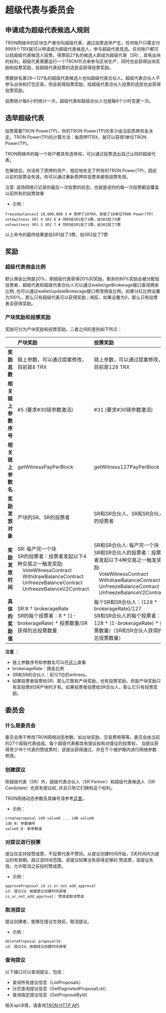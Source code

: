 # 超级代表与委员会

## 申请成为超级代表候选人规则

 TRON网络中的区块生产者也叫超级代表，通过投票选举产生。任何账户只需支付9999个TRX就可以申请成为超级代表候选人，参与超级代表竞选。任何账户都可以给超级代表候选人投票。得票前27名的候选人即成为超级代表（SR），具有出块的权利。超级代表需要运行一个TRON节点来参与区块生产，同时也会获得出块奖励和投票奖励，给超级代表投票的选民会获得投票奖励。
 
 票数排名第28～127名的超级代表候选人也叫超级代表合伙人。超级代表合伙人不参与出块和打包交易，但会获得投票奖励，给超级代表合伙人投票的选民也会获得投票奖励。
 
 投票统计每6小时统计一次，超级代表和超级合伙人也就每6个小时变更一次。


## 选举超级代表

 投票需要TRON Power(TP)，你的TRON Power(TP)的多少由当前质押资金决定。TRON Power(TP)的计算方法：每质押1TRX，就可以获得1单位TRON Power(TP)。

 TRON网络中的每一个账户都具有选举权，可以通过投票选出自己认同的超级代表。

 在解锁后，你没有了质押的资产，相应地失去了所有的TRON Power(TP)，因此以前的投票会失效。你可以通过重新质押并投票来避免投票失效。

注意: 波场网络只记录你最后一次投票的状态，也就是说你的每一次投票都会覆盖以前所有的投票效果

+ 示例：

```shell
freezebalancev2 10,000,000 3 # 质押了10TRX，获取了10单位TRON Power(TP)
votewitness SR1 4 SR2 6 # 同时给SR1投了4票，给SR2投了6票
votewitness SR1 3 SR2 7 # 同时给SR1投了3票，给SR2投了7票
```

以上命令的最终结果是给SR1投了3票，给SR2投了7票


## 奖励
### 超级代表佣金比例
默认佣金比例是20%，即超级代表获得20%的奖励，剩余的80%奖励会被分配给投票者，超级代表和超级代表合伙人可以通过wallet/getBrokerage接口查询佣金比例, 也可以通过wallet/updateBrokerage接口修改佣金比例。如果分红比例设置为100%，那么只有超级代表可以获得奖励；相反，如果设置为0，那么只有投票者会获得奖励。

### 产块奖励和投票奖励
奖励可分为产块奖励和投票奖励，二者之间的差别如下所示：

|  | **产块奖励** | **投票奖励** |
| :--- | :--- | :--- |
| **奖励总数** | 链上参数，可以通过提案修改，目前是8 TRX | 链上参数，可以通过提案修改，目前是128 TRX |
| **相关链上参数序号** | #5 (要求#30链参数激活) | #31 (要求#30链参数激活) |
| **相关链上参数名** | getWitnessPayPerBlock | getWitness127PayPerBlock |
| **奖励发放对象** | 产块的SR、SR的投票者 | SR和SR合伙人、SR和SR合伙人的投票者 |
| **奖励发放时间** | SR: 每产完一个块<br>SR的投票者：投票者发起以下4种交易之一触发奖励:<br><span style="margin-left: 1em;">VoteWitnessContract<br><span style="margin-left: 1em;">WithdrawBalanceContract<br><span style="margin-left: 1em;">UnfreezeBalanceContract<br><span style="margin-left: 1em;">UnfreezeBalanceV2Contract | SR和SR合伙人: 每产完一个块<br>SR和SR合伙人的投票者：投票者发起以下4种交易之一触发奖励:<br><span style="margin-left: 1em;">VoteWitnessContract<br><span style="margin-left: 1em;">WithdrawBalanceContract<br><span style="margin-left: 1em;">UnfreezeBalanceContract<br><span style="margin-left: 1em;">UnfreezeBalanceV2Contract |
| **具体的奖励值** | SR:8 * brokerageRate<br>SR的每个投票者：8 * (1-brokerageRate) * 投票数量/SR获得的总投票数量 | 每个SR和SR合伙人：(128 * brokerageRate)/127<br>SR和SR合伙人的每个投票者：128 * (1-brokerageRate) * 投票数量/（SR和SR合伙人获得的总投票数量）|

**注意** ：

- 链上参数序号和参数名可以在[这儿](https://tronscan.org/#/sr/committee )查看
- brokerageRate：佣金比例
- SR和SR的合伙人：前127位的witness。
- 如果投票者投票给SR，那么它既有产块奖励，也有投票奖励，但是产块奖励只有其投票的SR产块时才有。如果投票者投票给SR合伙人，那么它只有投票奖励。

## 委员会

### 什么是委员会

委员会用于修改TRON网络动态参数，如出块奖励、交易费用等等。委员会由当前的27个超级代表组成。每个超级代表都具有提议权和对提议的投票权，
当提议获得至少18个代表的赞成票时，该提议获得通过，并在下个维护期内进行网络参数修改。

### 创建提议
除超级代表（SR）外，超级代表合伙人（SR Partner）和超级代表候选人（SR Candidate）也具有提议权, 并且只有它们拥有这个权利。

TRON网络动态参数及其编号请参考[这里](https://tronscan.org/#/sr/committee)。

+ 示例：

```text
createproposal id0 value0 ... idN valueN
id0_N: 参数编号
value0_N: 新参数值
```


### 对提议进行投票

提议仅支持投赞成票，不投票代表不赞同。从提议创建时间开始，3天时间内为提议的有效期。超过该时间范围，该提议如果没有获得足够的
赞成票，该提议失效。允许取消之前投的赞成票。

+ 示例：

```shell
approveProposal id is_or_not_add_approval
id: 提议Id，根据提议创建时间递增
is_or_not_add_approval: 赞成或取消赞成
```

### 取消提议

提议创建者，能够在提议生效前，取消提议。

+ 示例：

```shell
deleteProposal proposalId
id: 提议Id，根据提议创建时间递增
```

### 查询提议

以下接口可以查询提议，包括：

+ 查询所有提议信息（ListProposals）
+ 分页查询提议信息（GetPaginatedProposalList）
+ 查询指定提议信息（GetProposalById）

相关api详情，请查询[TRON HTTP API](../api/http.md).
